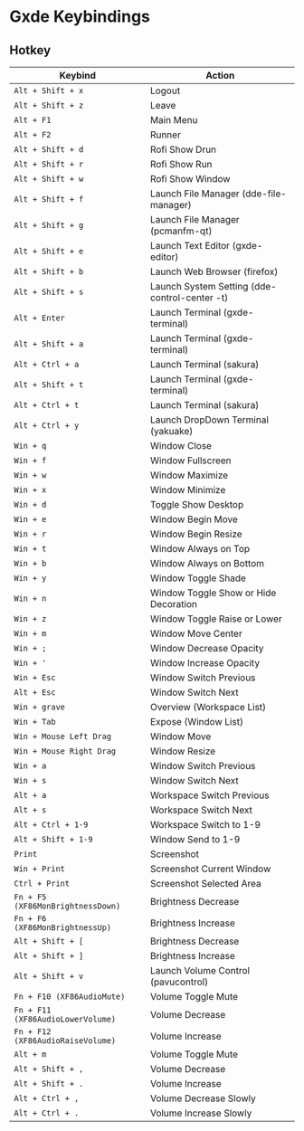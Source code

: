 

# Gxde Keybindings


## Hotkey

| Keybind |	Action |
| ------- | ------ |
| `Alt + Shift + x` | Logout |
| `Alt + Shift + z` | Leave |
| `Alt + F1` | Main Menu |
| `Alt + F2` | Runner |
| `Alt + Shift + d` | Rofi Show Drun |
| `Alt + Shift + r` | Rofi Show Run |
| `Alt + Shift + w` | Rofi Show Window |
| `Alt + Shift + f` | Launch File Manager (dde-file-manager) |
| `Alt + Shift + g` | Launch File Manager (pcmanfm-qt) |
| `Alt + Shift + e` | Launch Text Editor (gxde-editor) |
| `Alt + Shift + b` | Launch Web Browser (firefox) |
| `Alt + Shift + s` | Launch System Setting (dde-control-center -t) |
| `Alt + Enter` | Launch Terminal (gxde-terminal) |
| `Alt + Shift + a` | Launch Terminal (gxde-terminal) |
| `Alt + Ctrl + a` | Launch Terminal (sakura) |
| `Alt + Shift + t` | Launch Terminal (gxde-terminal) |
| `Alt + Ctrl + t` | Launch Terminal (sakura) |
| `Alt + Ctrl + y` | Launch DropDown Terminal (yakuake) |
| `Win + q` | Window Close |
| `Win + f` | Window Fullscreen |
| `Win + w` | Window Maximize |
| `Win + x` | Window Minimize |
| `Win + d` | Toggle Show Desktop |
| `Win + e` | Window Begin Move |
| `Win + r` | Window Begin Resize |
| `Win + t` | Window Always on Top |
| `Win + b` | Window Always on Bottom |
| `Win + y` | Window Toggle Shade |
| `Win + n` | Window Toggle Show or Hide Decoration |
| `Win + z` | Window Toggle Raise or Lower |
| `Win + m` | Window Move Center |
| `Win + ;` | Window Decrease Opacity |
| `Win + '` | Window Increase Opacity |
| `Win + Esc` | Window Switch Previous |
| `Alt + Esc` | Window Switch Next |
| `Win + grave` | Overview (Workspace List) |
| `Win + Tab` | Expose (Window List) |
| `Win + Mouse Left Drag` | Window Move |
| `Win + Mouse Right Drag` | Window Resize |
| `Win + a` | Window Switch Previous |
| `Win + s` | Window Switch Next |
| `Alt + a` | Workspace Switch Previous |
| `Alt + s` | Workspace Switch Next |
| `Alt + Ctrl + 1-9` | Workspace Switch to 1-9 |
| `Alt + Shift + 1-9` | Window Send to 1-9 |
| `Print` | Screenshot |
| `Win + Print` | Screenshot Current Window |
| `Ctrl + Print` | Screenshot Selected Area |
| `Fn + F5 (XF86MonBrightnessDown)` | Brightness Decrease |
| `Fn + F6 (XF86MonBrightnessUp)` | Brightness Increase |
| `Alt + Shift + [` | Brightness Decrease |
| `Alt + Shift + ]` | Brightness Increase |
| `Alt + Shift + v` | Launch Volume Control (pavucontrol) |
| `Fn + F10 (XF86AudioMute)` | Volume Toggle Mute |
| `Fn + F11 (XF86AudioLowerVolume)` | Volume Decrease |
| `Fn + F12 (XF86AudioRaiseVolume)` | Volume Increase |
| `Alt + m` | Volume Toggle Mute |
| `Alt + Shift + ,` | Volume Decrease |
| `Alt + Shift + .` | Volume Increase |
| `Alt + Ctrl + ,` | Volume Decrease Slowly |
| `Alt + Ctrl + .` | Volume Increase Slowly |
